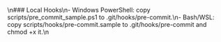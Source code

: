 \n### Local Hooks\n- Windows PowerShell: copy scripts/pre_commit_sample.ps1 to .git/hooks/pre-commit.\n- Bash/WSL: copy scripts/hooks/pre-commit.sample to .git/hooks/pre-commit and chmod +x it.\n
